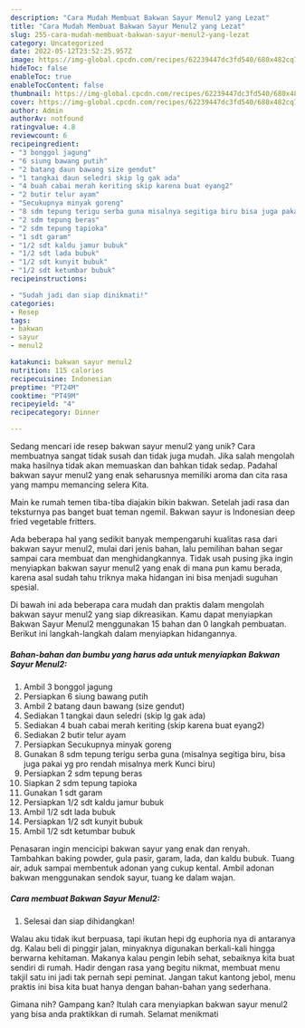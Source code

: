 ```yaml
---
description: "Cara Mudah Membuat Bakwan Sayur Menul2 yang Lezat"
title: "Cara Mudah Membuat Bakwan Sayur Menul2 yang Lezat"
slug: 255-cara-mudah-membuat-bakwan-sayur-menul2-yang-lezat
category: Uncategorized
date: 2022-05-12T23:52:25.957Z
image: https://img-global.cpcdn.com/recipes/62239447dc3fd540/680x482cq70/bakwan-sayur-menul2-foto-resep-utama.jpg
hideToc: false
enableToc: true
enableTocContent: false
thumbnail: https://img-global.cpcdn.com/recipes/62239447dc3fd540/680x482cq70/bakwan-sayur-menul2-foto-resep-utama.jpg
cover: https://img-global.cpcdn.com/recipes/62239447dc3fd540/680x482cq70/bakwan-sayur-menul2-foto-resep-utama.jpg
author: Admin
authorAv: notfound
ratingvalue: 4.8
reviewcount: 6
recipeingredient:
- "3 bonggol jagung"
- "6 siung bawang putih"
- "2 batang daun bawang size gendut"
- "1 tangkai daun seledri skip lg gak ada"
- "4 buah cabai merah keriting skip karena buat eyang2"
- "2 butir telur ayam"
- "Secukupnya minyak goreng"
- "8 sdm tepung terigu serba guna misalnya segitiga biru bisa juga pakai yg pro rendah misalnya merk Kunci biru"
- "2 sdm tepung beras"
- "2 sdm tepung tapioka"
- "1 sdt garam"
- "1/2 sdt kaldu jamur bubuk"
- "1/2 sdt lada bubuk"
- "1/2 sdt kunyit bubuk"
- "1/2 sdt ketumbar bubuk"
recipeinstructions:

- "Sudah jadi dan siap dinikmati!"
categories:
- Resep
tags:
- bakwan
- sayur
- menul2

katakunci: bakwan sayur menul2 
nutrition: 115 calories
recipecuisine: Indonesian
preptime: "PT24M"
cooktime: "PT49M"
recipeyield: "4"
recipecategory: Dinner

---
```





Sedang mencari ide resep bakwan sayur menul2 yang unik? Cara membuatnya sangat tidak susah dan tidak juga mudah. Jika salah mengolah maka hasilnya tidak akan memuaskan dan bahkan tidak sedap. Padahal bakwan sayur menul2 yang enak seharusnya memiliki aroma dan cita rasa yang mampu memancing selera Kita.





Main ke rumah temen tiba-tiba diajakin bikin bakwan. Setelah jadi rasa dan teksturnya pas banget buat teman ngemil. Bakwan sayur is Indonesian deep fried vegetable fritters.

Ada beberapa hal yang sedikit banyak mempengaruhi kualitas rasa dari bakwan sayur menul2, mulai dari jenis bahan, lalu pemilihan bahan segar sampai cara membuat dan menghidangkannya. Tidak usah pusing jika ingin menyiapkan bakwan sayur menul2 yang enak di mana pun kamu berada, karena asal sudah tahu triknya maka hidangan ini bisa menjadi suguhan spesial.






Di bawah ini ada beberapa cara mudah dan praktis dalam mengolah bakwan sayur menul2 yang siap dikreasikan. Kamu dapat menyiapkan Bakwan Sayur Menul2 menggunakan 15 bahan dan 0 langkah pembuatan. Berikut ini langkah-langkah dalam menyiapkan hidangannya.

<!--inarticleads1-->

##### Bahan-bahan dan bumbu yang harus ada untuk menyiapkan Bakwan Sayur Menul2:

1. Ambil 3 bonggol jagung
1. Persiapkan 6 siung bawang putih
1. Ambil 2 batang daun bawang (size gendut)
1. Sediakan 1 tangkai daun seledri (skip lg gak ada)
1. Sediakan 4 buah cabai merah keriting (skip karena buat eyang2)
1. Sediakan 2 butir telur ayam
1. Persiapkan Secukupnya minyak goreng
1. Gunakan 8 sdm tepung terigu serba guna (misalnya segitiga biru, bisa juga pakai yg pro rendah misalnya merk Kunci biru)
1. Persiapkan 2 sdm tepung beras
1. Siapkan 2 sdm tepung tapioka
1. Gunakan 1 sdt garam
1. Persiapkan 1/2 sdt kaldu jamur bubuk
1. Ambil 1/2 sdt lada bubuk
1. Persiapkan 1/2 sdt kunyit bubuk
1. Ambil 1/2 sdt ketumbar bubuk


Penasaran ingin mencicipi bakwan sayur yang enak dan renyah. Tambahkan baking powder, gula pasir, garam, lada, dan kaldu bubuk. Tuang air, aduk sampai membentuk adonan yang cukup kental. Ambil adonan bakwan menggunakan sendok sayur, tuang ke dalam wajan. 

<!--inarticleads2-->

##### Cara membuat Bakwan Sayur Menul2:


1. Selesai dan siap dihidangkan!

Walau aku tidak ikut berpuasa, tapi ikutan hepi dg euphoria nya di antaranya dg. Kalau beli di pinggir jalan, minyaknya digunakan berkali-kali hingga berwarna kehitaman. Makanya kalau pengin lebih sehat, sebaiknya kita buat sendiri di rumah. Hadir dengan rasa yang begitu nikmat, membuat menu takjil satu ini jadi tak pernah sepi peminat. Jangan takut kantong jebol, menu praktis ini bisa kita buat hanya dengan bahan-bahan yang sederhana. 

Gimana nih? Gampang kan? Itulah cara menyiapkan bakwan sayur menul2 yang bisa anda praktikkan di rumah. Selamat menikmati
